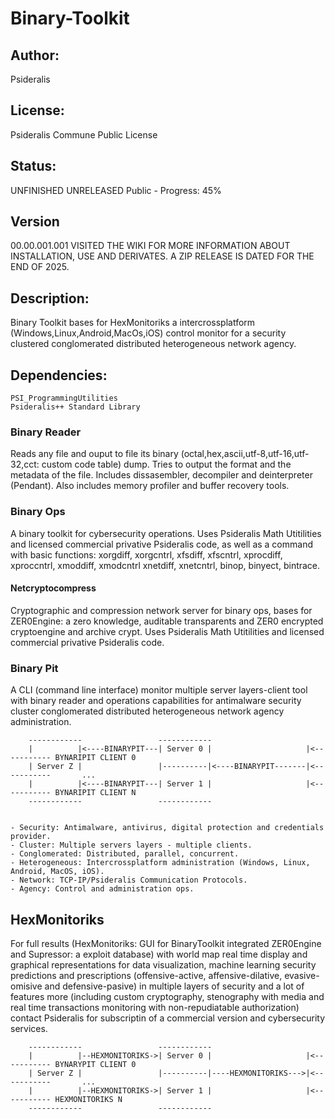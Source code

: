 # Binary-Toolkit
## Author: 
Psideralis
## License: 
Psideralis Commune Public License
## Status:
UNFINISHED UNRELEASED
Public - Progress: 45%
## Version
00.00.001.001
VISITED THE WIKI FOR MORE INFORMATION ABOUT INSTALLATION, USE AND DERIVATES. A ZIP RELEASE IS DATED FOR THE END OF 2025.

## Description:
Binary Toolkit bases for HexMonitoriks a intercrossplatform (Windows,Linux,Android,MacOs,iOS) control monitor for a security clustered conglomerated distributed heterogeneous network agency.

## Dependencies:
    PSI_ProgrammingUtilities
    Psideralis++ Standard Library 

### Binary Reader
Reads any file and ouput to file its binary (octal,hex,ascii,utf-8,utf-16,utf-32,cct: custom code table) dump. Tries to output the format and the metadata of the file. Includes dissasembler, decompiler and deinterpreter (Pendant). Also includes memory profiler and buffer recovery tools.

### Binary Ops
A binary toolkit for cybersecurity operations. Uses Psideralis Math Utitilities and licensed commercial privative Psideralis code, as well as a command with basic functions: xorgdiff, xorgcntrl, xfsdiff, xfscntrl, xprocdiff, xproccntrl, xmoddiff, xmodcntrl xnetdiff, xnetcntrl, binop, binyect, bintrace.

#### Netcryptocompress
Cryptographic and compression network server for binary ops, bases for ZER0Engine: a zero knowledge, auditable transparents and ZER0 encrypted cryptoengine and archive crypt. Uses Psideralis Math Utitilities and licensed commercial privative Psideralis code.

### Binary Pit
A CLI (command line interface) monitor multiple server layers-client tool with binary reader and operations capabilities for antimalware security cluster conglomerated distributed heterogeneous network agency administration.


        ------------                 ------------
        |          |<----BINARYPIT---| Server 0 |                     |<----------- BYNARIPIT CLIENT 0
        | Server Z |                 |----------|<----BINARYPIT-------|<-----------       ...
        |          |<----BINARYPIT---| Server 1 |                     |<----------- BYNARIPIT CLIENT N
        ------------                 ------------


    - Security: Antimalware, antivirus, digital protection and credentials provider.
    - Cluster: Multiple servers layers - multiple clients.
    - Conglomerated: Distributed, parallel, concurrent.
    - Heterogeneous: Intercrossplatform administration (Windows, Linux, Android, MacOS, iOS).
    - Network: TCP-IP/Psideralis Communication Protocols.
    - Agency: Control and administration ops.


## HexMonitoriks

For full results (HexMonitoriks: GUI for BinaryToolkit integrated ZER0Engine and Supressor: a exploit database) with world map real time display and graphical representations for data visualization, machine learning security predictions and prescriptions (offensive-active, affensive-dilative, evasive-omisive and defensive-pasive) in multiple layers of security and a lot of features more (including custom cryptography, stenography with media and real time transactions monitoring with non-repudiatable authorization) contact Psideralis for subscriptin of a commercial version and cybersecurity services. 


        ------------                 ------------
        |          |--HEXMONITORIKS->| Server 0 |                     |<----------- BYNARYPIT CLIENT 0
        | Server Z |                 |----------|----HEXMONITORIKS--->|<-----------       ...
        |          |--HEXMONITORIKS->| Server 1 |                     |<----------- HEXMONITORIKS N
        ------------                 ------------
